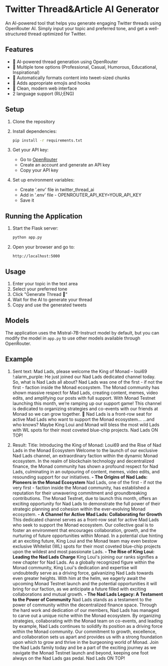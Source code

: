 # Twitter Thread&Article AI Generator

An AI-powered tool that helps you generate engaging Twitter threads using OpenRouter AI. Simply input your topic and preferred tone, and get a well-structured thread optimized for Twitter.

## Features

- 🤖 AI-powered thread generation using OpenRouter
- 📝 Multiple tone options (Professional, Casual, Humorous, Educational, Inspirational)
- 🎯 Automatically formats content into tweet-sized chunks
- 💫 Adds appropriate emojis and hooks
- 🎨 Clean, modern web interface
- 2 language support (RU;ENG)

## Setup

1. Clone the repository
2. Install dependencies:
   ```bash
   pip install -r requirements.txt
   ```

3. Get your API key:
   - Go to [OpenRouter](https://openrouter.ai/keys)
   - Create an account and generate an API key
   - Copy your API key

4. Set up environment variables:
   - Create '.env' file in twitter_thread_ai
   - Add in '.env' file - OPENROUTER_API_KEY=YOUR_API_KEY
   - Save it

## Running the Application

1. Start the Flask server:
   ```bash
   python app.py
   ```

2. Open your browser and go to:
   ```
   http://localhost:5000
   ```

## Usage

1. Enter your topic in the text area
2. Select your preferred tone
3. Click "Generate Thread 🚀"
4. Wait for the AI to generate your thread
5. Copy and use the generated tweets

## Models

The application uses the Mistral-7B-Instruct model by default, but you can modify the model in `app.py` to use other models available through OpenRouter.

## Example
1. Sent text:
Mad Lads, please welcome the King of Monad – loui69 !:alarm_purple: 
He just joined our Nad Lads dedicated channel today. 
So, what is Nad Lads all about?
Nad Lads was one of the first - if not the first - faction inside the Monad ecosystem. The Monad community has shown massive respect for Mad Lads, creating content, memes, video edits, and amplifying our posts with full support.
With Monad Testnet launching this month, we’re ramping up our support game! This channel is dedicated to organizing strategies and co-events with our friends at Monad so we can grow together. 💜
Nad Lads is a front-row seat for active Mad Lads who want to support the Monad ecosystem…
…and who knows? Maybe King Loui and Monad will bless the most wild Lads with WL spots for their most coveted blue-chip projects.
Nad Lads ON TOP!

2. Result:
Title: Introducing the King of Monad: Loui69 and the Rise of Nad Lads in the Monad Ecosystem
Welcome to the launch of our exclusive Nad Lads channel, an extraordinary faction within the dynamic Monad ecosystem. In the realm of blockchain technology and decentralized finance, the Monad community has shown a profound respect for Nad Lads, culminating in an outpouring of content, memes, video edits, and resounding support for our initiatives.
**- The Origins of Nad Lads: Pioneers in the Monad Ecosystem**
Nad Lads, one of the first - if not the very first - faction inside the Monad community, has established a reputation for their unwavering commitment and groundbreaking contributions. The Monad Testnet, due to launch this month, offers an exciting opportunity for Nad Lads to demonstrate the full power of their strategic planning and cohesion within the ever-evolving Monad ecosystem.
**- A Channel for Active Mad Lads: Collaborating for Growth**
This dedicated channel serves as a front-row seat for active Mad Lads who seek to support the Monad ecosystem. Our collective goal is to foster an environment that encourages collaboration, growth, and the nurturing of future opportunities within Monad.
In a potential clue hinting at an exciting future, King Loui and the Monad team may even bestow exclusive Whitelist (WL) spots for their most coveted blue-chip projects upon the wildest and most passionate Lads.
**- The Rise of King Loui: Leading the Nad Lads Charge**
King Loui's joining our ranks signifies a new chapter for Nad Lads. As a globally recognized figure within the Monad community, King Loui's dedication and expertise will undoubtedly serve as a driving force, galvanizing Nad Lads towards even greater heights.
With him at the helm, we eagerly await the upcoming Monad Testnet launch and the potential opportunities it will bring for our faction, as we anticipate a future filled with exciting collaborations and mutual growth.
**- The Nad Lads Legacy: A Testament to the Power of Community**
Nad Lads stands as a testament to the power of community within the decentralized finance space. Through the hard work and dedication of our members, Nad Lads has managed to carve out a unique niche within the Monad ecosystem.
By organizing strategies, collaborating with the Monad team on co-events, and leading by example, Nad Lads continues to solidify its position as a driving force within the Monad community. Our commitment to growth, excellence, and collaboration sets us apart and provides us with a strong foundation upon which to grow and thrive in the burgeoning world of Monad.
Join the Nad Lads family today and be a part of the exciting journey as we navigate the Monad Testnet launch and beyond, keeping one foot always on the Nad Lads gas pedal.
Nad Lads ON TOP!

